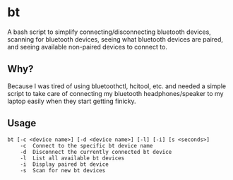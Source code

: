 # bt

A bash script to simplify connecting/disconnecting bluetooth devices, scanning for bluetooth devices, seeing what bluetooth devices are paired, and seeing available non-paired devices to connect to.

## Why?

Because I was tired of using bluetoothctl, hcitool, etc. and needed a simple script to take care of connecting my bluetooth headphones/speaker to my laptop easily when they start getting finicky.

## Usage

```
bt [-c <device name>] [-d <device name>] [-l] [-i] [s <seconds>]
	-c  Connect to the specific bt device name
	-d  Disconnect the currently connected bt device
	-l  List all available bt devices
	-i  Display paired bt device
	-s  Scan for new bt devices
```

